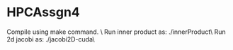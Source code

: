 # HPCAssgn4 

Compile using make command. \\
Run inner product as: ./innerProduct\\ 
Run 2d jacobi as: ./jacobi2D-cuda\\
